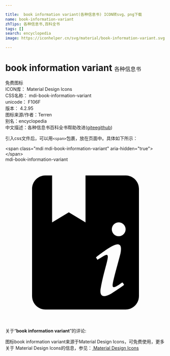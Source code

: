 ```yaml
---

title:  book information variant(各种信息书) ICON转svg、png下载
name: book-information-variant
zhTips: 各种信息书,百科全书
tags: []
search: encyclopedia
image: https://iconhelper.cn/svg/material/book-information-variant.svg

---
```


# book information variant  <small style="font-size: 60%;font-weight: 100">各种信息书</small>


<div class="detail-page">
<p>
<span><span class="badge-success badge">免费图标</span> </span>
<br/>
<span>
ICON库：
<span class="badge-secondary badge">Material Design Icons</span> 
</span>
<br/>
<span>
CSS名称：
<span class="badge-secondary badge">mdi-book-information-variant</span> 
</span>
<br/>
<span>
unicode：
<span class="badge-secondary badge">F106F</span> 
<copy-btn content='F106F' btn-title=""></copy-btn>
<copy-btn :content='String.fromCodePoint(parseInt("F106F", 16))' btn-title="复制U"></copy-btn>
</span>
<br/>
<span>
版本：
<span class="badge-secondary badge">4.2.95</span> 
</span>
<br/>
<span>图标来源/作者：<span class="badge-light badge">Terren</span></span> 
<br/>
<span>别名：<span class="badge-light badge">encyclopedia</span></span><br/><span class="zh-detail">中文描述：<span class="badge-primary badge">各种信息书</span><span class="badge-primary badge">百科全书</span><span class="help-link"><span>帮助改进</span>(<a href="https://gitee.com/liuwave/icon-helper/edit/master/json/material/book-information-variant.json" target="_blank" rel="noopener noreferrer">gitee</a><a href="https://github.com/liuwave/icon-helper/edit/master/json/material/book-information-variant.json" target="_blank" rel="noopener noreferrer">github</a></span>)</span><br/>
</p>
</div>
<div class="alert alert-dark">
  <i class="mdi mdi-book-information-variant mdi-48px"></i>
  <i class="mdi mdi-book-information-variant mdi-36px"></i>
  <i class="mdi mdi-book-information-variant mdi-24px"></i>
  <i class="mdi mdi-book-information-variant mdi-18px"></i>
</div>
<div>
  <p>引入css文件后，可以用<code>&lt;span&gt;</code>包裹，放在页面中。具体如下所示：    
  </p>
  <div class="alert alert-primary" style="font-size: 14px">
    &lt;span class="mdi mdi-book-information-variant" aria-hidden="true"&gt;&lt;/span&gt;
    <copy-btn content='<span class="mdi mdi-book-information-variant" aria-hidden="true"></span>'></copy-btn>
  </div>
  <div class="alert alert-secondary">
    <i class="mdi mdi-book-information-variant"
    style="font-size: 24px"
    aria-hidden="true"></i> mdi-book-information-variant
    <copy-btn content="mdi-book-information-variant" btn-title="复制图标名称"></copy-btn>
  </div>
</div>
<div id="svg" class="svg-wrap">
<svg xmlns="http://www.w3.org/2000/svg" viewBox="0 0 24 24"><path d="M18 2H12V9L9.5 7.5L7 9V2H6C4.9 2 4 2.9 4 4V20C4 21.1 4.9 22 6 22H18C19.1 22 20 21.1 20 20V4C20 2.89 19.1 2 18 2M17.68 18.41C17.57 18.5 16.47 19.25 16.05 19.5C15.63 19.79 14 20.72 14.26 18.92C14.89 15.28 16.11 13.12 14.65 14.06C14.27 14.29 14.05 14.43 13.91 14.5C13.78 14.61 13.79 14.6 13.68 14.41S13.53 14.23 13.67 14.13C13.67 14.13 15.9 12.34 16.72 12.28C17.5 12.21 17.31 13.17 17.24 13.61C16.78 15.46 15.94 18.15 16.07 18.54C16.18 18.93 17 18.31 17.44 18C17.44 18 17.5 17.93 17.61 18.05C17.72 18.22 17.83 18.3 17.68 18.41M16.97 11.06C16.4 11.06 15.94 10.6 15.94 10.03C15.94 9.46 16.4 9 16.97 9C17.54 9 18 9.46 18 10.03C18 10.6 17.54 11.06 16.97 11.06Z" /></svg>
</div>
<detail full-name='mdi-book-information-variant'></detail>
<div class="icon-detail__container">
<p>关于“<b>book information variant</b>”的评论:</p>
</div>
<Vssue title="关于“book information variant”的评论" />    
<div><p>图标book information variant来源于Material Design Icons，可免费使用，更多关于 Material Design Icons的信息，参见：<a target="_blank" href="https://iconhelper.cn/material.html"> Material Design Icons</a>
</p></div>
